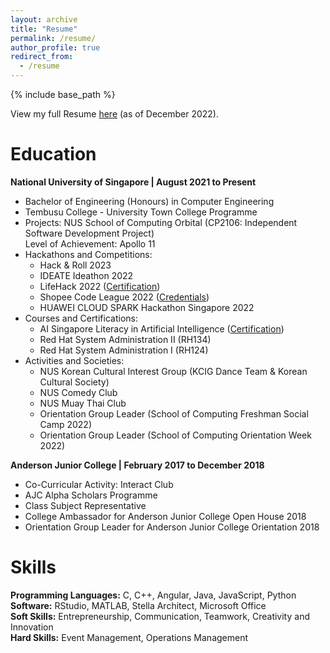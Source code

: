 ```yaml
---
layout: archive
title: "Resume"
permalink: /resume/
author_profile: true
redirect_from:
  - /resume
---
```


{% include base_path %}

View my full Resume [here](https://drive.google.com/file/d/1JJYvnP42z3WGx79Ih2ikQAWZHZVB6n1y/view?usp=sharing) (as of December 2022).

Education
======
**National University of Singapore | August 2021 to Present**  
- Bachelor of Engineering (Honours) in Computer Engineering   
- Tembusu College - University Town College Programme  
- Projects: NUS School of Computing Orbital (CP2106: Independent Software Development Project)  
  Level of Achievement: Apollo 11
- Hackathons and Competitions:
  * Hack & Roll 2023 
  * IDEATE Ideathon 2022 
  * LifeHack 2022 ([Certification](https://drive.google.com/file/d/13XsUhydXEd4Jt3K9OeSVFUB7DIfIH85v/view?usp=drive_link))
  * Shopee Code League 2022 ([Credentials](https://www.credly.com/badges/3e4fceeb-718e-4205-b865-8e829b06c127?source=linked_in_profile))
  * HUAWEI CLOUD SPARK Hackathon Singapore 2022
- Courses and Certifications:
  * AI Singapore Literacy in Artificial Intelligence ([Certification](https://drive.google.com/file/d/1wFwEk5kNUCw7-WJP98v1oF-zjqF4apDk/view?usp=sharing))
  * Red Hat System Administration II (RH134)
  * Red Hat System Administration I (RH124)
- Activities and Societies:
  * NUS Korean Cultural Interest Group (KCIG Dance Team & Korean Cultural Society)
  * NUS Comedy Club
  * NUS Muay Thai Club
  * Orientation Group Leader (School of Computing Freshman Social Camp 2022)
  * Orientation Group Leader (School of Computing Orientation Week 2022)

**Anderson Junior College | February 2017 to December 2018**  
- Co-Curricular Activity: Interact Club  
- AJC Alpha Scholars Programme  
- Class Subject Representative
- College Ambassador for Anderson Junior College Open House 2018  
- Orientation Group Leader for Anderson Junior College Orientation 2018   
  
Skills
======
**Programming Languages:** C, C++, Angular, Java, JavaScript, Python  
**Software:** RStudio, MATLAB, Stella Architect, Microsoft Office  
**Soft Skills:** Entrepreneurship, Communication, Teamwork, Creativity and Innovation  
**Hard Skills:** Event Management, Operations Management
